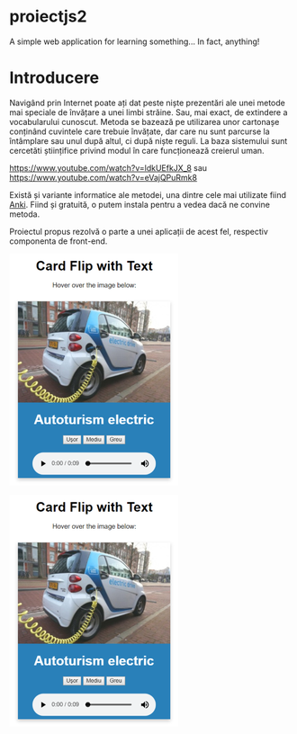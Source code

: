 # proiectjs2
A simple web application for learning something... In fact, anything!

# Introducere
Navigând prin Internet poate ați dat peste niște prezentări ale unei metode mai speciale de învățare a unei limbi străine. Sau, mai exact, de extindere a vocabularului cunoscut. Metoda se bazează pe utilizarea unor cartonașe conținând cuvintele care trebuie învățate, dar care nu sunt parcurse la întâmplare sau unul după altul, ci după niște reguli. La baza sistemului sunt cercetăti științifice privind modul în care funcționează creierul uman.

https://www.youtube.com/watch?v=ldkUEfkJX_8 sau https://www.youtube.com/watch?v=eVajQPuRmk8

Există și variante informatice ale metodei, una dintre cele mai utilizate fiind [Anki](https://apps.ankiweb.net/). Fiind și gratuită, o putem instala pentru a vedea dacă ne convine metoda. 

Proiectul propus rezolvă o parte a unei aplicații de acest fel, respectiv componenta de front-end.

<img src="/imagini/app.png" alt="Aplicatia" width="300" height="412">

![Img. 1](/imagini/app.png)




